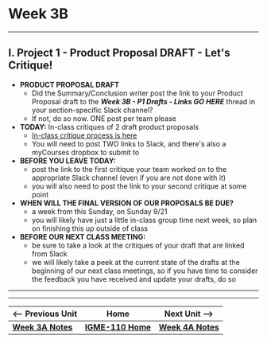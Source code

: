 # Week 3B

---

## I. Project 1 - Product Proposal DRAFT - Let's Critique!

- **PRODUCT PROPOSAL DRAFT**
  - Did the Summary/Conclusion writer post the link to your Product Proposal draft to the ***Week 3B - P1 Drafts - Links GO HERE*** thread in your section-specific Slack channel?
  - If not, do so now. ONE post per team please
- **TODAY:** In-class critiques of 2 draft product proposals
  - [In-class critique process is here](../documents/p1-draft-peer-eval.md)
  - You will need to post TWO links to Slack, and there's also a myCourses dropbox to submit to
- **BEFORE YOU LEAVE TODAY:**
  - post the link to the first critique your team worked on to the appropriate Slack channel (even if you are not done with it)
  - you will also need to post the link to your second critique at some point
- **WHEN WILL THE FINAL VERSION OF OUR PROPOSALS BE DUE?**
  - a week from this Sunday, on Sunday 9/21
  - you will likely have just a little in-class group time next week, so plan on finishing this up outside of class
- **BEFORE OUR NEXT CLASS MEETING:**
  - be sure to take a look at the critiques of your draft that are linked from Slack
  - we will likely take a peek at the current state of the drafts at the beginning of our next class meetings, so if you have time to consider the feedback you have received and update your drafts, do so



---
---

| <-- Previous Unit | Home | Next Unit -->
| --- | --- | --- 
|   [**Week 3A Notes**](3A.md)  |  [**IGME-110 Home**](../) | [**Week 4A Notes**](4A.md)
